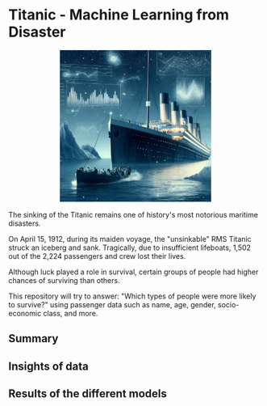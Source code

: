# Titanic - Machine Learning from Disaster



<div align="center">
  <img src="docs/images/titanic.png" width="300">
</div>

The sinking of the Titanic remains one of history's most notorious maritime disasters.

On April 15, 1912, during its maiden voyage, the "unsinkable" RMS Titanic struck an iceberg and sank. Tragically, due to insufficient lifeboats, 1,502 out of the 2,224 passengers and crew lost their lives.

Although luck played a role in survival, certain groups of people had higher chances of surviving than others.

This repository will try to answer: "Which types of people were more likely to survive?" using passenger data such as name, age, gender, socio-economic class, and more.

## Summary


## Insights of data

## Results of the different models
